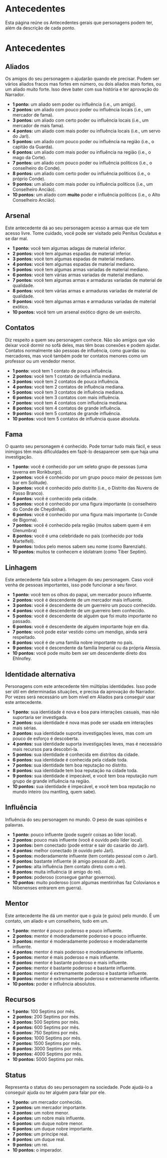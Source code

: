 # Antecedentes

Esta página reúne os Antecedentes gerais que personagens podem ter, além da descrição de cada ponto.

# Antecedentes
## Aliados
Os amigos do seu personagem o ajudarão quando ele precisar. Podem ser vários aliados fracos mas fortes em número, ou dois aliados mais fortes, ou um aliado muito forte. Isso deve bater com sua história e ter aprovação do Narrador.
* **1 ponto:** um aliado sem poder ou influência (i.e., um amigo).
* **2 pontos:** um aliado com pouco poder ou influência locais (i.e., um mercador de fama).
* **3 pontos:** um aliado com certo poder ou influência locais (i.e., um mercador de mais fama).
* **4 pontos:** um aliado com mais poder ou influência locais (i.e., um servo do Jarl).
* **5 pontos:** um aliado com pouco poder ou influência na região (i.e., o capitão da Guarda).
* **6 pontos:** um aliado com mais poder ou influência na região (i.e., o mago da Corte).
* **7 pontos:** um aliado com pouco poder ou influência políticos (i.e., o conselheiro do Conde).
* **8 pontos:** um aliado com certo poder ou influência políticos (i.e., o próprio Conde).
* **9 pontos:** um aliado com mais poder ou influência políticos (i.e., um Conselheiro Ancião).
* **10 pontos:** um aliado com **muito** poder e influência políticos (i.e., o Alto Conselheiro Ancião).

## Arsenal
Este antecedente dá ao seu personagem acesso a armas que ele tem acesso livre. Tome cuidado, você pode ser visitado pelo Penitus Oculatus e se dar mal.
* **1 ponto:** você tem algumas adagas de material inferior.
* **2 pontos:** você tem algumas espadas de material inferior.
* **3 pontos:** você tem algumas espadas de material mediano.
* **4 pontos:** você tem algumas espadas de material mediano.
* **5 pontos:** você tem algumas armas variadas de material mediano.
* **6 pontos:** você tem várias armas variadas de material mediano.
* **7 pontos:** você tem algumas armas e armaduras variadas de material de qualidade.
* **8 pontos:** você tem várias armas e armaduras variadas de material de qualidade.
* **9 pontos:** você tem algumas armas e armaduras variadas de material exótico.
* **10 pontos:** você tem um arsenal exótico digno de um exército.

## Contatos
Diz respeito a quem seu personagem conhece. Não são amigos que vão deixar você dormir no sofá deles, mas têm boas conexões e podem ajudar. Contatos normalmente são pessoas de influência, como guardas ou mercadores, mas você também pode ter contatos menores como um professor ou um vendedor menor.
* **1 ponto:** você tem 1 contato de pouca influência.
* **2 pontos:** você tem 1 contato de influência mediana.
* **3 pontos:** você tem 2 contatos de pouca influência.
* **4 pontos:** você tem 2 contatos de influência mediana.
* **5 pontos:** você tem 3 contatos de influência mediana.
* **6 pontos:** você tem 3 contatos com mais influência.
* **7 pontos:** você tem 4 contatos com influência mediana.
* **8 pontos:** você tem 4 contatos de grande influência.
* **9 pontos:** você tem 5 contatos de grande influência.
* **10 pontos:** você tem 5 contatos de influência quase absoluta.

## Fama
O quanto seu personagem é conhecido. Pode tornar tudo mais fácil, e seus inimigos têm mais dificuldades em fazê-lo desaparecer sem que haja uma investigação.
* **1 ponto:** você é conhecido por um seleto grupo de pessoas (uma taverna em Rorikburgo).
* **2 pontos:** você é conhecido por um grupo pouco maior de pessoas (um bar em Solitude).
* **3 pontos:** você é conhecido pelo distrito (i.e., o Distrito das Nuvens de Passo Branco).
* **4 pontos:** você é conhecido pela cidade.
* **5 pontos:** você é conhecido por uma figura importante (o conselheiro do Conde de Cheydinhal).
* **6 pontos:** você é conhecido por uma figura mais importante (o Conde de Bigorna).
* **7 pontos:** você é conhecido pela região (muitos sabem quem é em Glenumbra)
* **8 pontos:** você é uma celebridade no país (conhecido por toda Martelfell).
* **9 pontos:** todos pelo menos sabem seu nome (como Barenziah).
* **10 pontos:** muitos te conhecem e idolatram (como Tiber Septim).

## Linhagem
Este antecedente fala sobre a linhagem do seu personagem. Caso você venha de pessoas importantes, isso pode funcionar a seu favor.
* **1 ponto:** você tem os olhos do papai, um mercador pouco influente.
* **2 pontos:** você é descendente de um mercador mais influente.
* **3 pontos:** você é descendente de um guerreiro um pouco conhecido.
* **4 pontos:** você é descendente de um guerreiro bem conhecido.
* **5 pontos:** você é descendente de alguém que foi muito importante no passado.
* **6 pontos:** você é descendente de alguém importante hoje em dia.
* **7 pontos:** você pode estar vestido como um mendigo, ainda será respeitado.
* **8 pontos:** você é de uma família nobre importante no país.
* **9 pontos:** você é descendente da família Imperial ou da própria Alessia.
* **10 pontos:** você pode muito bem ser um descendente direto dos Ehlnofey.

## Identidade alternativa
Personagens com este antecedente têm múltiplas identidades. Isso pode ser útil em determinadas situações, e precisa da aprovação do Narrador. Por vezes será necessário um bom nível em Aliados para conseguir usar este antecedente.
* **1 ponto:** sua identidade é nova e boa para interações casuais, mas não suportaria ser investigada.
* **2 pontos:** sua identidade é nova mas pode ser usada em interações mais sérias.
* **3 pontos:** sua identidade suporta investigações leves, mas com um pouco de esforço é descoberta.
* **4 pontos:** sua identidade suporta investigações leves, mas é necessário mais recursos para descobri-la.
* **5 pontos:** sua identidade é conhecida em distritos da cidade.
* **6 pontos:** sua identidade é conhecida pela cidade toda.
* **7 pontos:** sua identidade tem boa reputação no distrito.
* **8 pontos:** sua identidade tem boa reputação na cidade toda.
* **9 pontos:** sua identidade é impecável, e você tem boa reputação num grupo de grande influência na região.
* **10 pontos:** sua identidade é impecável, e você tem boa reputação no mundo inteiro (ou mantling, quem sabe).

## Influência
Influência do seu personagem no mundo. O peso de suas opiniões e palavras.
* **1 ponto:** pouco influente (pode sugerir coisas ao líder local).
* **2 pontos:** pouco mais influente (você é ouvido pelo líder local).
* **3 pontos:** bem conectado (pode entrar e sair do casarão do Jarl).
* **4 pontos:** melhor conectado (é ouvido pelo Jarl).
* **5 pontos:** moderadamente influente (tem contato pessoal com o Jarl).
* **6 pontos:** bastante influente (é amigo pessoal do Jarl).
* **7 pontos:** alta influência (tem contato direto com o rei).
* **8 pontos:** muita influência (é amigo do rei).
* **9 pontos:** poderoso (consegue ganhar governos).
* **10 pontos:** muito poderoso (com algumas mentirinhas faz Colovianos e Nibenenses entrarem em guerra).

## Mentor
Este antecedente lhe dá um mentor que o guia (e guiou) pelo mundo. É um contato, um aliado e um conselheiro, tudo em um.
* **1 ponto:** mentor é pouco poderoso e pouco influente.
* **2 pontos:** mentor é moderadamente poderoso e pouco influente.
* **3 pontos:** mentor é moderadamente poderoso e moderadamente influente.
* **4 pontos:** mentor é mais poderoso e moderadamente influente.
* **5 pontos:** mentor é mais poderoso e mais influente.
* **6 pontos:** mentor é bastante poderoso e mais influente.
* **7 pontos:** mentor é bastante poderoso e bastante influente.
* **8 pontos:** mentor é extremamente poderoso e bastante influente.
* **9 pontos:** mentor é extremamente poderoso e extremamente influente.
* **10 pontos:** poder e influência absolutos.

## Recursos
* **1 ponto:** 100 Septims por mês.
* **2 pontos:** 200 Septims por mês.
* **3 pontos:** 500 Septims por mês.
* **4 pontos:** 600 Septims por mês.
* **5 pontos:** 750 Septims por mês.
* **6 pontos:** 1000 Septims por mês.
* **7 pontos:** 1500 Septims por mês.
* **8 pontos:** 3000 Septims por mês.
* **9 pontos:** 4000 Septims por mês.
* **10 pontos:** 5000 Septims por mês.

## Status
Representa o status do seu personagem na sociedade. Pode ajudá-lo a conseguir ajuda ou ter alguém para falar por ele. 
* **1 ponto:** um mercador conhecido.
* **2 pontos:** um mercador importante.
* **3 pontos:** um nobre menor.
* **4 pontos:** um nobre mais influente.
* **5 pontos:** um duque nobre menor.
* **6 pontos:** um duque nobre importante.
* **7 pontos:** um príncipe real.
* **8 pontos:** um duque real.
* **9 pontos:** um rei.
* **10 pontos:** o imperador.
